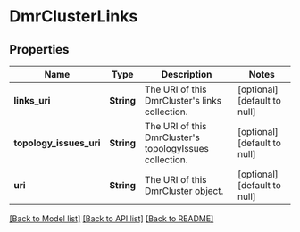 # DmrClusterLinks

## Properties
Name | Type | Description | Notes
------------ | ------------- | ------------- | -------------
**links_uri** | **String** | The URI of this DmrCluster&#39;s links collection. | [optional] [default to null]
**topology_issues_uri** | **String** | The URI of this DmrCluster&#39;s topologyIssues collection. | [optional] [default to null]
**uri** | **String** | The URI of this DmrCluster object. | [optional] [default to null]

[[Back to Model list]](../README.md#documentation-for-models) [[Back to API list]](../README.md#documentation-for-api-endpoints) [[Back to README]](../README.md)


